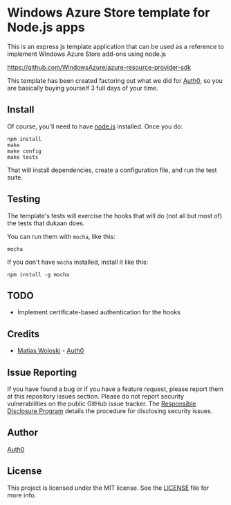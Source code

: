 Windows Azure Store template for Node.js apps
================

This is an express js template application that can be used as a reference to implement Windows Azure Store add-ons using node.js

https://github.com/WindowsAzure/azure-resource-provider-sdk

This template has been created factoring out what we did for [Auth0](http://auth0.com), so you are basically buying yourself 3 full days of your time.

## Install

Of course, you'll need to have [node.js](http://nodejs.org/) installed. Once you do:

    npm install
    make
    make config
    make tests

That will install dependencies, create a configuration file, and run the test suite.

## Testing

The template's tests will exercise the hooks that will do (not all but most of) the tests that dukaan does.

You can run them with `mocha`, like this:

    mocha

If you don't have `mocha` installed, install it like this:

    npm install -g mocha

## TODO

* Implement certificate-based authentication for the hooks

## Credits

  - [Matias Woloski](http://github.com/woloski) - [Auth0](http://auth0.com)

## Issue Reporting

If you have found a bug or if you have a feature request, please report them at this repository issues section. Please do not report security vulnerabilities on the public GitHub issue tracker. The [Responsible Disclosure Program](https://auth0.com/whitehat) details the procedure for disclosing security issues.

## Author

[Auth0](auth0.com)

## License

This project is licensed under the MIT license. See the [LICENSE](LICENSE) file for more info.
